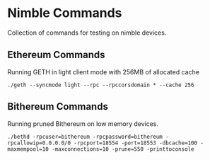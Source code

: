 # Nimble Commands
Collection of commands for testing on nimble devices.

## Ethereum Commands
Running GETH in light client mode with 256MB of allocated cache
```shell
./geth --syncmode light --rpc --rpccorsdomain * --cache 256
```
## Bithereum Commands
Running pruned Bithereum on low memory devices.
```shell
./bethd -rpcuser=bithereum -rpcpassword=bithereum -rpcallowip=0.0.0.0/0 -rpcport=18554 -port=18553 -dbcache=100 -maxmempool=10 -maxconnections=10 -prune=550 -printtoconsole
```
